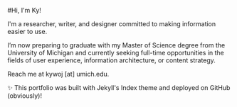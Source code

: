 #Hi, I'm Ky!

I'm a researcher, writer, and designer committed to making information easier to use.

I’m now preparing to graduate with my Master of Science degree from the University of Michigan and currently seeking full-time opportunities in the fields of user experience, information architecture, or content strategy.

Reach me at kywoj [at] umich.edu.

✨ This portfolio was built with Jekyll's Index theme and deployed on GitHub (obviously)!
